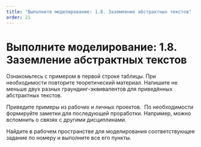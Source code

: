 ```yaml
---
title: "Выполните моделирование: 1.8. Заземление абстрактных текстов"
order: 21
---
```


# Выполните моделирование: 1.8. Заземление абстрактных текстов



Ознакомьтесь с примером в первой строке таблицы. При необходимости повторите теоретический материал. Напишите не меньше двух разных граундинг-эквивалентов для приведённых абстрактных текстов.

Приведите примеры из рабочих и личных проектов.  По необходимости формируйте заметки для последующей проработки. Например, можно вспомнить о связях с другими дисциплинами.

Найдите в рабочем пространстве для моделирования соответствующее задание по номеру и выполните все его пункты.

